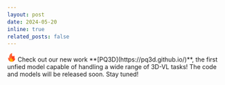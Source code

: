 ```yaml
---
layout: post
date: 2024-05-20
inline: true
related_posts: false
---
```


<img src="assets/img/fire.png" alt="icon" height="20">
Check out our new work **[PQ3D](https://pq3d.github.io/)**, the first unfied model capable of handling a wide range of 3D-VL tasks! The code and models will be released soon. Stay tuned!